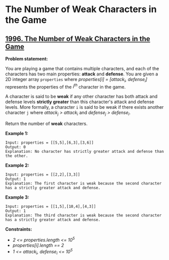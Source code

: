 # The Number of Weak Characters in the Game

## [1996. The Number of Weak Characters in the Game](https://leetcode.com/problems/the-number-of-weak-characters-in-the-game/)

**Problem statement:**

You are playing a game that contains multiple characters, and each of the characters has two main properties: **attack** and **defense**. You are given a 2D integer array `properties` where *properties[i] = [attack<sub>i</sub>, defense<sub>i</sub>]* represents the properties of the *i<sup>th</sup>* character in the game.

A character is said to be **weak** if any other character has both attack and defense levels **strictly greater** than this character's attack and defense levels. More formally, a character `i` is said to be weak if there exists another character `j` where *attack<sub>j</sub> > attack<sub>i</sub>* and *defense<sub>j</sub> > defense<sub>i</sub>*.

Return the number of **weak** characters.

**Example 1:**

```
Input: properties = [[5,5],[6,3],[3,6]]
Output: 0
Explanation: No character has strictly greater attack and defense than the other.
```

**Example 2:**

```
Input: properties = [[2,2],[3,3]]
Output: 1
Explanation: The first character is weak because the second character has a strictly greater attack and defense.
```

**Example 3:**

```
Input: properties = [[1,5],[10,4],[4,3]]
Output: 1
Explanation: The third character is weak because the second character has a strictly greater attack and defense.
```

**Constraints:**

* *2 <= properties.length <= 10<sup>5</sup>*
* *properties[i].length == 2*
* *1 <= attack<sub>i</sub>, defense<sub>i</sub> <= 10<sup>5</sup>*
